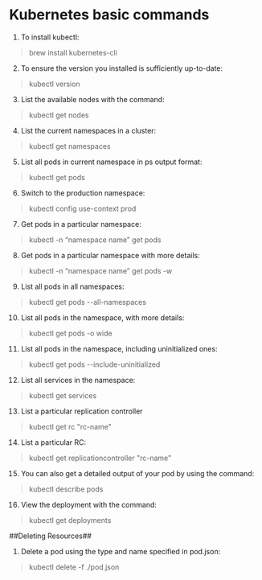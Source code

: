 # Kubernetes basic commands

1. To install kubectl:
  > brew install kubernetes-cli

2. To ensure the version you installed is sufficiently up-to-date:
  > kubectl version

3. List the available nodes with the command:
  > kubectl get nodes

4. List the current namespaces in a cluster: 
  > kubectl get namespaces

5. List all pods in current namespace in ps output format:
> kubectl get pods

6. Switch to the production namespace:
> kubectl config use-context prod

7. Get pods in a particular namespace:
> kubectl -n “namespace name” get pods

8. Get pods in a particular namespace with more details:
> kubectl -n “namespace name” get pods -w

9. List all pods in all namespaces:
> kubectl get pods --all-namespaces  

10. List all pods in the namespace, with more details:
> kubectl get pods -o wide         

11. List all pods in the namespace, including uninitialized ones:
> kubectl get pods --include-uninitialized      

12. List all services in the namespace:
> kubectl get services

13. List a particular replication controller
> kubectl get rc "rc-name"

14. List a particular RC:
> kubectl get replicationcontroller "rc-name"

15. You can also get a detailed output of your pod by using the command:
> kubectl describe pods

16. View the deployment with the command:
> kubectl get deployments

##Deleting Resources##
1. Delete a pod using the type and name specified in pod.json:
> kubectl delete -f ./pod.json 
